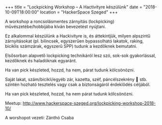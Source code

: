 +++
title = "Lockpicking Workshop – A Hactivityre készülünk"
date = "2018-10-09T18:00:00"
location = "HackerSpace Szeged"
+++


A workshop a roncsolásmentes zárnyitás (lockpicking) művészetébe/hobbijába kíván bevezetést nyújtani.

Ez alkalommal készülünk a Hackivityre is, és áttekintjük, milyen alpszintű zárnyitásokat (pl. bilincsek, egyszerűen bypassolható lakatok, raking, biciklis számzárak, egyszerű SPP) tudunk a kezdőknek bemutatni.

Elsősorban alapvető lockpicking technikáról lesz szó, sok-sok gyakorlással, kezdőknek és haladóknak egyaránt.

Ha van pick készleted, hozzd, ha nem, párat tudunk kölcsönözni.

Saját lakat, szám/bicikli/egyéb zár, kazetta, széf, páncélszekrény 🙂 stb. szintén hozható tesztelés vagy csak a biztonságáról érdeklődés céljából.

Ha van pick készleted, hozzd, ha nem párat tudunk kölcsönözni.

Meetup: http://www.hackerspace-szeged.org/lockpicking-workshop-2018-10/



A worshopot vezeti: Zánthó Csaba
